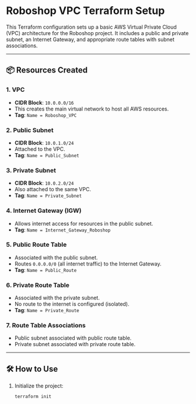 # Roboshop VPC Terraform Setup

This Terraform configuration sets up a basic AWS Virtual Private Cloud (VPC) architecture for the Roboshop project. It includes a public and private subnet, an Internet Gateway, and appropriate route tables with subnet associations.

---

## 📦 Resources Created

### 1. VPC
- **CIDR Block**: `10.0.0.0/16`
- This creates the main virtual network to host all AWS resources.
- **Tag**: `Name = Roboshop_VPC`

### 2. Public Subnet
- **CIDR Block**: `10.0.1.0/24`
- Attached to the VPC.
- **Tag**: `Name = Public_Subnet`

### 3. Private Subnet
- **CIDR Block**: `10.0.2.0/24`
- Also attached to the same VPC.
- **Tag**: `Name = Private_Subnet`

### 4. Internet Gateway (IGW)
- Allows internet access for resources in the public subnet.
- **Tag**: `Name = Internet_Gateway_Roboshop`

### 5. Public Route Table
- Associated with the public subnet.
- Routes `0.0.0.0/0` (all internet traffic) to the Internet Gateway.
- **Tag**: `Name = Public_Route`

### 6. Private Route Table
- Associated with the private subnet.
- No route to the internet is configured (isolated).
- **Tag**: `Name = Private_Route`

### 7. Route Table Associations
- Public subnet associated with public route table.
- Private subnet associated with private route table.

---

## 🛠 How to Use

1. Initialize the project:
   ```bash
   terraform init

